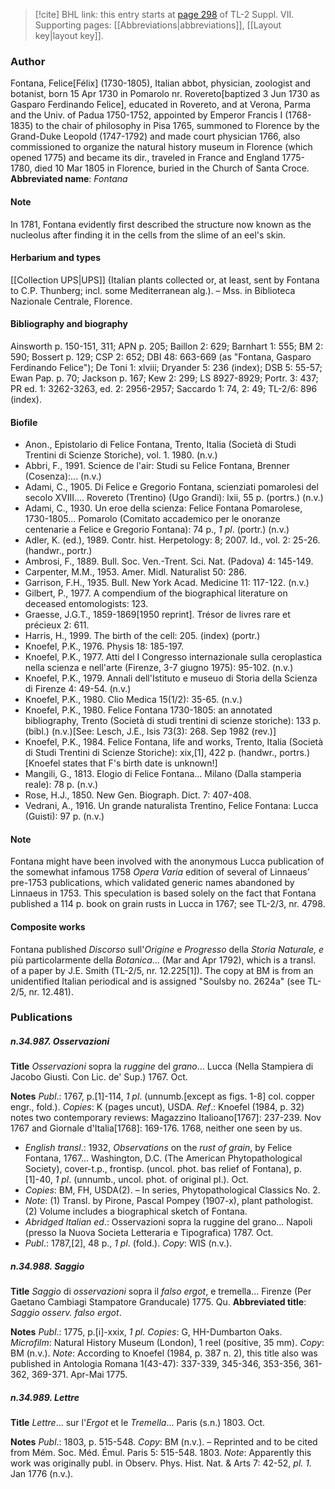 > [!cite] BHL link: this entry starts at [page 298](https://www.biodiversitylibrary.org/page/33259802) of TL-2 Suppl. VII.
> Supporting pages: [[Abbreviations|abbreviations]], [[Layout key|layout key]].

### Author

Fontana, Felice\[Félix\] (1730-1805), Italian abbot, physician, zoologist and botanist, born 15 Apr 1730 in Pomarolo nr. Rovereto\[baptized 3 Jun 1730 as Gasparo Ferdinando Felice\], educated in Rovereto, and at Verona, Parma and the Univ. of Padua 1750-1752, appointed by Emperor Francis I (1768-1835) to the chair of philosophy in Pisa 1765, summoned to Florence by the Grand-Duke Leopold (1747-1792) and made court physician 1766, also commissioned to organize the natural history museum in Florence (which opened 1775) and became its dir., traveled in France and England 1775-1780, died 10 Mar 1805 in Florence, buried in the Church of Santa Croce. 
**Abbreviated name**: *Fontana*

#### Note

In 1781, Fontana evidently first described the structure now known as the nucleolus after finding it in the cells from the slime of an eel's skin.

#### Herbarium and types

[[Collection UPS|UPS]] (Italian plants collected or, at least, sent by Fontana to C.P. Thunberg; incl. some Mediterranean alg.). – Mss. in Biblioteca Nazionale Centrale, Florence.

#### Bibliography and biography

Ainsworth p. 150-151, 311; APN p. 205; Baillon 2: 629; Barnhart 1: 555; BM 2: 590; Bossert p. 129; CSP 2: 652; DBI 48: 663-669 (as "Fontana, Gasparo Ferdinando Felice"); De Toni 1: xlviii; Dryander 5: 236 (index); DSB 5: 55-57; Ewan Pap. p. 70; Jackson p. 167; Kew 2: 299; LS 8927-8929; Portr. 3: 437; PR ed. 1: 3262-3263, ed. 2: 2956-2957; Saccardo 1: 74, 2: 49; TL-2/6: 896 (index).

#### Biofile

- Anon., Epistolario di Felice Fontana, Trento, Italia (Società di Studi Trentini di Scienze Storiche), vol. 1. 1980. (n.v.)
- Abbri, F., 1991. Science de l'air: Studi su Felice Fontana, Brenner (Cosenza):... (n.v.)
- Adami, C., 1905. Di Felice e Gregorio Fontana, scienziati pomarolesi del secolo XVIII.... Rovereto (Trentino) (Ugo Grandi): lxii, 55 p. (portrs.) (n.v.)
- Adami, C., 1930. Un eroe della scienza: Felice Fontana Pomarolese, 1730-1805... Pomarolo (Comitato accademico per le onoranze centenarie a Felice e Gregorio Fontana): 74 p., *1 pl*. (portr.) (n.v.)
- Adler, K. (ed.), 1989. Contr. hist. Herpetology: 8; 2007. Id., vol. 2: 25-26. (handwr., portr.)
- Ambrosi, F., 1889. Bull. Soc. Ven.-Trent. Sci. Nat. (Padova) 4: 145-149.
- Carpenter, M.M., 1953. Amer. Midl. Naturalist 50: 286.
- Garrison, F.H., 1935. Bull. New York Acad. Medicine 11: 117-122. (n.v.)
- Gilbert, P., 1977. A compendium of the biographical literature on deceased entomologists: 123.
- Graesse, J.G.T., 1859-1869\[1950 reprint\]. Trésor de livres rare et précieux 2: 611.
- Harris, H., 1999. The birth of the cell: 205. (index) (portr.)
- Knoefel, P.K., 1976. Physis 18: 185-197.
- Knoefel, P.K., 1977. Atti del I Congresso internazionale sulla ceroplastica nella scienza e nell'arte (Firenze, 3-7 giugno 1975): 95-102. (n.v.)
- Knoefel, P.K., 1979. Annali dell'Istituto e museuo di Storia della Scienza di Firenze 4: 49-54. (n.v.)
- Knoefel, P.K., 1980. Clio Medica 15(1/2): 35-65. (n.v.)
- Knoefel, P.K., 1980. Felice Fontana 1730-1805: an annotated bibliography, Trento (Società di studi trentini di scienze storiche): 133 p. (bibl.) (n.v.)\[See: Lesch, J.E., Isis 73(3): 268. Sep 1982 (rev.)\]
- Knoefel, P.K., 1984. Felice Fontana, life and works, Trento, Italia (Società di Studi Trentini di Scienze Storiche): xix,\[1\], 422 p. (handwr., portrs.)\[Knoefel states that F's birth date is unknown!\]
- Mangili, G., 1813. Elogio di Felice Fontana... Milano (Dalla stamperia reale): 78 p. (n.v.)
- Rose, H.J., 1850. New Gen. Biograph. Dict. 7: 407-408.
- Vedrani, A., 1916. Un grande naturalista Trentino, Felice Fontana: Lucca (Guisti): 97 p. (n.v.)

#### Note

Fontana might have been involved with the anonymous Lucca publication of the somewhat infamous 1758 *Opera Varia* edition of several of Linnaeus' pre-1753 publications, which validated generic names abandoned by Linnaeus in 1753. This speculation is based solely on the fact that Fontana published a 114 p. book on grain rusts in Lucca in 1767; see TL-2/3, nr. 4798.

#### Composite works

Fontana published *Discorso* sull'*Origine* e *Progresso* della *Storia Naturale, e* più particolarmente della *Botanica*... (Mar and Apr 1792), which is a transl. of a paper by J.E. Smith (TL-2/5, nr. 12.225\[1\]). The copy at BM is from an unidentified Italian periodical and is assigned "Soulsby no. 2624a" (see TL-2/5, nr. 12.481).

### Publications

##### n.34.987. Osservazioni

**Title**
*Osservazioni* sopra la *ruggine* del *grano*... Lucca (Nella Stampiera di Jacobo Giusti. Con Lic. de' Sup.) 1767. Oct.

**Notes**
*Publ*.: 1767, p.\[1\]-114, *1 pl*. (unnumb.\[except as figs. 1-8\] col. copper engr., fold.). *Copies*: K (pages uncut), USDA.
*Ref*.: Knoefel (1984, p. 32) notes two contemporary reviews: Magazzino Italioano\[1767\]: 237-239. Nov 1767 and Giornale d'Italia\[1768\]: 169-176. 1768, neither one seen by us.
- *English transl*.: 1932, *Observations* on the *rust of grain*, by Felice Fontana, 1767... Washington, D.C. (The American Phytopathological Society), cover-t.p., frontisp. (uncol. phot. bas relief of Fontana), p.\[1\]-40, *1 pl*. (unnumb., uncol. phot. of original pl.). Oct.
- *Copies*: BM, FH, USDA(2). – In series, Phytopathological Classics No. 2.
- *Note*: (1) Transl. by Pirone, Pascal Pompey (1907-x), plant pathologist. (2) Volume includes a biographical sketch of Fontana.
- *Abridged Italian ed*.: Osservazioni sopra la ruggine del grano... Napoli (presso la Nuova Societa Letteraria e Tipografica) 1787. Oct.
- *Publ*.: 1787,\[2\], 48 p., *1 pl*. (fold.). *Copy*: WIS (n.v.).

##### n.34.988. Saggio

**Title**
*Saggio* di *osservazioni* sopra il *falso ergot*, e tremella... Firenze (Per Gaetano Cambiagi Stampatore Granducale) 1775. Qu.
**Abbreviated title**: *Saggio osserv. falso ergot*.

**Notes**
*Publ*.: 1775, p.\[i\]-xxix, *1 pl. Copies*: G, HH-Dumbarton Oaks. *Microfilm*: Natural History Museum (London), 1 reel (positive, 35 mm). *Copy*: BM (n.v.).
*Note*: According to Knoefel (1984, p. 387 n. 2), this title also was published in Antologia Romana 1(43-47): 337-339, 345-346, 353-356, 361-362, 369-371. Apr-Mai 1775.

##### n.34.989. Lettre

**Title**
*Lettre*... sur l'*Ergot* et le *Tremella*... Paris (s.n.) 1803. Oct.

**Notes**
*Publ*.: 1803, p. 515-548. *Copy*: BM (n.v.). – Reprinted and to be cited from Mém. Soc. Méd. Émul. Paris 5: 515-548. 1803.
*Note*: Apparently this work was originally publ. in Observ. Phys. Hist. Nat. & Arts 7: 42-52, *pl. 1.* Jan 1776 (n.v.).

